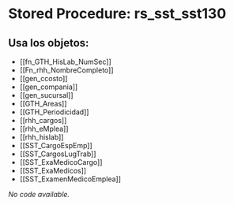 # Stored Procedure: rs_sst_sst130

## Usa los objetos:
- [[fn_GTH_HisLab_NumSec]]
- [[Fn_rhh_NombreCompleto]]
- [[gen_ccosto]]
- [[gen_compania]]
- [[gen_sucursal]]
- [[GTH_Areas]]
- [[GTH_Periodicidad]]
- [[rhh_cargos]]
- [[rhh_eMplea]]
- [[rhh_hislab]]
- [[SST_CargoEspEmp]]
- [[SST_CargosLugTrab]]
- [[SST_ExaMedicoCargo]]
- [[SST_ExaMedicos]]
- [[SST_ExamenMedicoEmplea]]

*No code available.*
